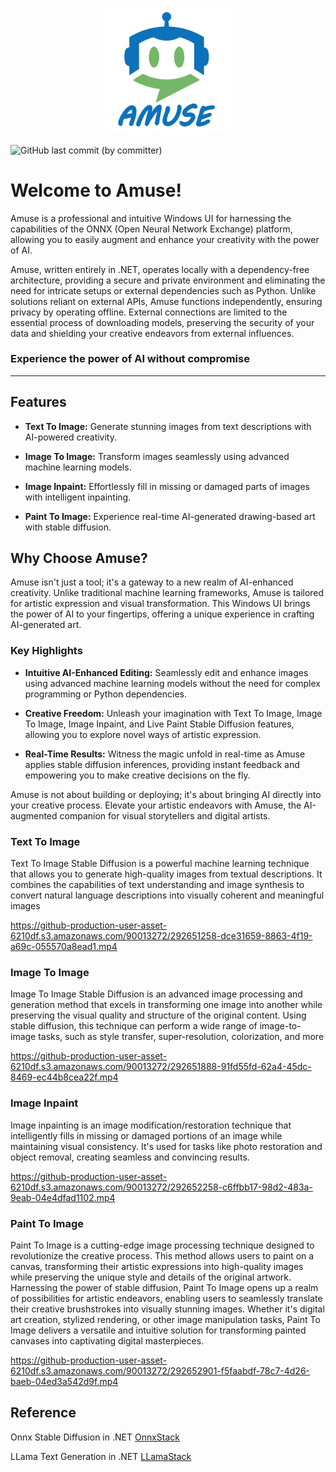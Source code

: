 <p align="center" width="100%">
    <img width="40%" src="Assets/Amuse-Logo-512.png">
</p> 

![GitHub last commit (by committer)](https://img.shields.io/github/last-commit/Stackyard-AI/Amuse)

# Welcome to Amuse!

Amuse is a professional and intuitive Windows UI for harnessing the capabilities of the ONNX (Open Neural Network Exchange) platform, allowing you to easily augment and enhance your creativity with the power of AI.

Amuse, written entirely in .NET, operates locally with a dependency-free architecture, providing a secure and private environment and eliminating the need for intricate setups or external dependencies such as Python. Unlike solutions reliant on external APIs, Amuse functions independently, ensuring privacy by operating offline. External connections are limited to the essential process of downloading models, preserving the security of your data and shielding your creative endeavors from external influences.

### Experience the power of AI without compromise
__________________________

## Features

- **Text To Image:** Generate stunning images from text descriptions with AI-powered creativity.
  
- **Image To Image:** Transform images seamlessly using advanced machine learning models.
  
- **Image Inpaint:** Effortlessly fill in missing or damaged parts of images with intelligent inpainting.
  
- **Paint To Image:** Experience real-time AI-generated drawing-based art with stable diffusion.

## Why Choose Amuse?

Amuse isn't just a tool; it's a gateway to a new realm of AI-enhanced creativity. Unlike traditional machine learning frameworks, Amuse is tailored for artistic expression and visual transformation. This Windows UI brings the power of AI to your fingertips, offering a unique experience in crafting AI-generated art.

### Key Highlights

- **Intuitive AI-Enhanced Editing:** Seamlessly edit and enhance images using advanced machine learning models without the need for complex programming or Python dependencies.
  
- **Creative Freedom:** Unleash your imagination with Text To Image, Image To Image, Image Inpaint, and Live Paint Stable Diffusion features, allowing you to explore novel ways of artistic expression.
  
- **Real-Time Results:** Witness the magic unfold in real-time as Amuse applies stable diffusion inferences, providing instant feedback and empowering you to make creative decisions on the fly.

Amuse is not about building or deploying; it's about bringing AI directly into your creative process. Elevate your artistic endeavors with Amuse, the AI-augmented companion for visual storytellers and digital artists.

### Text To Image
Text To Image Stable Diffusion is a powerful machine learning technique that allows you to generate high-quality images from textual descriptions. It combines the capabilities of text understanding and image synthesis to convert natural language descriptions into visually coherent and meaningful images

https://github-production-user-asset-6210df.s3.amazonaws.com/90013272/292651258-dce31659-8863-4f19-a69c-055570a8ead1.mp4

### Image To Image
Image To Image Stable Diffusion is an advanced image processing and generation method that excels in transforming one image into another while preserving the visual quality and structure of the original content. Using stable diffusion, this technique can perform a wide range of image-to-image tasks, such as style transfer, super-resolution, colorization, and more

https://github-production-user-asset-6210df.s3.amazonaws.com/90013272/292651888-91fd55fd-62a4-45dc-8469-ec44b8cea22f.mp4

### Image Inpaint
Image inpainting is an image modification/restoration technique that intelligently fills in missing or damaged portions of an image while maintaining visual consistency. It's used for tasks like photo restoration and object removal, creating seamless and convincing results.

https://github-production-user-asset-6210df.s3.amazonaws.com/90013272/292652258-c6ffbb17-98d2-483a-9eab-04e4dfad1102.mp4

### Paint To Image
Paint To Image is a cutting-edge image processing technique designed to revolutionize the creative process. This method allows users to paint on a canvas, transforming their artistic expressions into high-quality images while preserving the unique style and details of the original artwork. Harnessing the power of stable diffusion, Paint To Image opens up a realm of possibilities for artistic endeavors, enabling users to seamlessly translate their creative brushstrokes into visually stunning images. Whether it's digital art creation, stylized rendering, or other image manipulation tasks, Paint To Image delivers a versatile and intuitive solution for transforming painted canvases into captivating digital masterpieces.

https://github-production-user-asset-6210df.s3.amazonaws.com/90013272/292652901-f5faabdf-78c7-4d26-baeb-04ed3a542d9f.mp4


## Reference
Onnx Stable Diffusion in .NET [OnnxStack](https://github.com/saddam213/OnnxStack)

LLama Text Generation in .NET [LLamaStack](https://github.com/saddam213/LLamaStack)